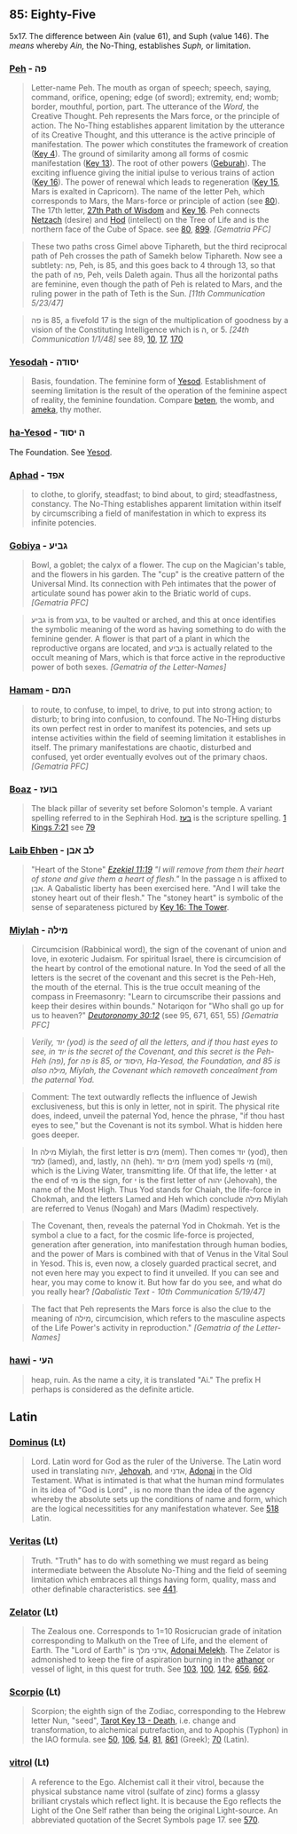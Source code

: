 ## 85: Eighty-Five

5x17. The difference between Ain (value 61), and Suph (value 146). The *means* whereby *Ain,* the No-Thing, establishes *Suph,* or limitation.

### [Peh](/keys/PH) - פה
> Letter-name Peh. The mouth as organ of speech; speech, saying, command, orifice, opening; edge (of sword); extremity, end; womb; border, mouthful, portion, part. The utterance of the *Word,* the Creative Thought.  Peh represents the Mars force, or the principle of action. The No-Thing establishes apparent limitation by the utterance of its Creative Thought, and this utterance is the active principle of manifestation. The power which constitutes the framework of creation ([Key 4](4)). The ground of similarity among all forms of cosmic manifestation ([Key 13](13)). The root of other powers ([Geburah](216)). The exciting influence giving the initial ipulse to verious trains of action ([Key 16](16)). The power of renewal which leads to regeneration ([Key 15](15), Mars is exalted in Capricorn). The name of the letter Peh, which corresponds to Mars, the Mars-force or principle of action (see [80](80)). The 17th letter, [27th Path of Wisdom](27) and [Key 16](16). Peh connects [Netzach](/keys/NTzCh) (desire) and [Hod](/keys/HVD) (intellect) on the Tree of Life and is the northern face of the Cube of Space. see [80](80), [899](899). *[Gematria PFC]*

> These two paths cross Gimel above Tiphareth, but the third reciprocal path of Peh crosses the path of Samekh below Tiphareth. Now see a subtlety: פה, Peh, is 85, and this goes back to 4 through 13, so that the path of פה, Peh, veils Daleth again. Thus all the horizontal paths are feminine, even though the path of Peh is related to Mars, and the ruling power in the path of Teth is the Sun. *[11th Communication 5/23/47]*

> פה is 85, a fivefold 17 is the sign of the multiplication of goodness by a vision of the Constituting Intelligence which is ה, or 5. *[24th Communication 1/1/48]* see 89, [10](10), [17](17), [170](170)

### [Yesodah](/keys/ISVDH) - יסודה
> Basis, foundation. The feminine form of [Yesod](80). Establishment of seeming limitation is the result of the operation of the feminine aspect of reality, the feminine foundation. Compare [beten](/keys/BTN), the womb, and [ameka](/keys/AMK), thy mother.

### [ha-Yesod](/keys/H.ISVD) - ה יסוד
The Foundation. See [Yesod](80).

### [Aphad](/keys/APD) - אפד
> to clothe, to glorify, steadfast; to bind about, to gird; steadfastness, constancy. The No-Thing establishes apparent limitation within itself by circumscribing a field of manifestation in which to express its infinite potencies.

### [Gobiya](/keys/GBIO) - גביע
> Bowl, a goblet; the calyx of a flower. The cup on the Magician's table, and the flowers in his garden. The "cup" is the creative pattern of the Universal Mind. Its connection with Peh intimates that the power of articulate sound has power akin to the Briatic world of cups. *[Gematria PFC]*

> גביע is from גבע, to be vaulted or arched, and this at once identifies the symbolic meaning of the word as having something to do with the feminine gender. A flower is that part of a plant in which the reproductive organs are located, and גביע is actually related to the occult meaning of Mars, which is that force active in the reproductive power of both sexes. *[Gematria of the Letter-Names]*

### [Hamam](/keys/HMM) - המם
> to route, to confuse, to impel, to drive, to put into strong action; to disturb; to bring into confusion, to confound. The No-THing disturbs its own perfect rest in order to manifest its potencies, and sets up intense activities within the field of seeming limitation it establishes in itself. The primary manifestations are chaotic, disturbed and confused, yet order eventually evolves out of the primary chaos. *[Gematria PFC]*

### [Boaz](/keys/BVOZ) - בועז
> The black pillar of severity set before Solomon's temple. A variant spelling referred to in the Sephirah Hod. [בעז](/keys/BOZ) is the scripture spelling. [1 Kings 7:21](http://biblehub.com/1_kings/7-21.htm) see [79](79)

### [Laib Ehben](/keys/LB.ABN) - לב אבן
> "Heart of the Stone" *[Ezekiel 11:19](http://biblehub.com/ezekiel/11-19.htm) "I will remove from them their heart of stone and give them a heart of flesh."* In the passage ה is affixed to אבן. A Qabalistic liberty has been exercised here. "And I will take the stoney heart out of their flesh." The "stoney heart" is symbolic of the sense of separateness pictured by [Key 16: The Tower](16).

### [Miylah](/keys/MILH) - מילה
> Circumcision (Rabbinical word), the sign of the covenant of union and love, in exoteric Judaism. For spiritual Israel, there is circumcision of the heart by control of the emotional nature. In Yod the seed of all the letters is the secret of the covenant and this secret is the Peh-Heh, the mouth of the eternal. This is the true occult meaning of the compass in Freemasonry: "Learn to circumscribe their passions and keep their desires within bounds." Notariqon for "Who shall go up for us to heaven?" *[Deutoronomy 30:12](http://biblehub.com/deuteronomy/30-12.htm)* (see 95, 671, 651, 55) *[Gematria PFC]*

> *Verily, יוד (yod) is the seed of all the letters, and if thou hast eyes to see, in יוד is the secret of the Covenant, and this secret is the Peh-Heh (פה), for פה is 85, or היסוד, Ha-Yesod, the Foundation, and 85 is also מילה, Miylah, the Covenant which removeth concealment from the paternal Yod.*

> Comment: The text outwardly reflects the influence of Jewish exclusiveness, but this is only in letter, not in spirit. The physical rite does, indeed, unveil the paternal Yod, hence the phrase, "if thou hast eyes to see," but the Covenant is not its symbol. What is hidden here goes deeper. 

> In מילה Miylah, the first letter is מים (mem). Then comes יוד (yod), then למד (lamed), and, lastly, הה (heh). מים יוד (mem yod) spells מי (mi), which is the Living Water, transmitting life. Of that life, the letter י at the end of מי is the sign, for י is the first letter of יהוה (Jehovah), the name of the Most High. Thus Yod stands for Chaiah, the life-force in Chokmah, and the letters Lamed and Heh which conclude מילה Miylah are referred to Venus (Nogah) and Mars (Madim) respectively.

> The Covenant, then, reveals the paternal Yod in Chokmah. Yet is the symbol a clue to a fact, for the cosmic life-force is projected, generation after generation, into manifestation through human bodies, and the power of Mars is combined with that of Venus in the Vital Soul in Yesod. This is, even now, a closely guarded practical secret, and not even here may you expect to find it unveiled. If you can see and hear, you may come to know it. But how far do you see, and what do you really hear? *[Qabalistic Text - 10th Communication 5/19/47]*

> The fact that Peh represents the Mars force is also the clue to the meaning of מילה, circumcision, which refers to the masculine aspects of the Life Power's activity in reproduction." *[Gematria of the Letter-Names]*

### [hawi](/keys/HOI) - העי
> heap, ruin. As the name a city, it is translated "Ai." The prefix H perhaps is considered as the definite article.

## Latin

### [Dominus](/latin?word=Dominus) (Lt)
> Lord. Latin word for God as the ruler of the Universe. The Latin word used in translating יהוה, [Jehovah](26), and אדני, [Adonai](65) in the Old Testament. What is intimated is that what the human mind formulates in its idea of "God is Lord" , is no more than the idea of the agency whereby the absolute sets up the conditions of name and form, which are the logical necessitities for any manifestation whatever. See [518](518) Latin.

### [Veritas](/latin?word=Veritas) (Lt)
> Truth. "Truth" has to do with something we must regard as being intermediate between the Absolute No-Thing and the field of seeming limitation which embraces all things having form, quality, mass and other definable characteristics. see [441](441).

### [Zelator](/latin?word=Zelator) (Lt)
> The Zealous one. Corresponds to 1=10 Rosicrucian grade of initation corresponding to Malkuth on the Tree of Life, and the element of Earth. The "Lord of Earth" is אדני מלך, [Adonai Melekh](155). The Zelator is admonished to keep the fire of aspiration burning in the [athanor](/keys/ThNVR) or vessel of light, in this quest for truth. See [103](103), [100](100), [142](142), [656](656), [662](662).

### [Scorpio](/latin?word=Scorpio) (Lt)
> Scorpion; the eighth sign of the Zodiac, corresponding to the Hebrew letter Nun, "seed", [Tarot Key 13 - Death](13), i.e. change and transformation, to alchemical putrefaction, and to Apophis (Typhon) in the IAO formula. see [50](50), [106](106), [54](54), [81](81), [861](861) (Greek); [70](70) (Latin).

### [vitrol](/latin?word=vitrol) (Lt)
> A reference to the Ego. Alchemist call it their vitrol, because the physical substance name vitrol (sulfate of zinc) forms a glassy brilliant crystals which reflect light. It is because the Ego reflects the Light of the One Self rather than being the original Light-source. An abbreviated quotation of the Secret Symbols page 17. see [570](570).
